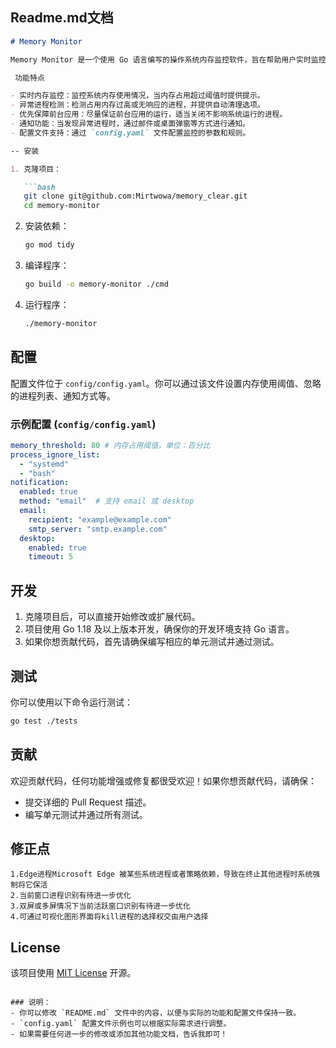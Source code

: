 ## Readme.md文档

```markdown
# Memory Monitor

Memory Monitor 是一个使用 Go 语言编写的操作系统内存监控软件，旨在帮助用户实时监控内存使用情况，检测和清理异常进程，以保障系统应用的流畅运行。

 功能特点

- 实时内存监控：监控系统内存使用情况，当内存占用超过阈值时提供提示。
- 异常进程检测：检测占用内存过高或无响应的进程，并提供自动清理选项。
- 优先保障前台应用：尽量保证前台应用的运行，适当关闭不影响系统运行的进程。
- 通知功能：当发现异常进程时，通过邮件或桌面弹窗等方式进行通知。
- 配置文件支持：通过 `config.yaml` 文件配置监控的参数和规则。

-- 安装

1. 克隆项目：

   ```bash
   git clone git@github.com:Mirtwowa/memory_clear.git
   cd memory-monitor
   ```

2. 安装依赖：

   ```bash
   go mod tidy
   ```

3. 编译程序：

   ```bash
   go build -o memory-monitor ./cmd
   ```

4. 运行程序：

   ```bash
   ./memory-monitor
   ```

## 配置

配置文件位于 `config/config.yaml`。你可以通过该文件设置内存使用阈值、忽略的进程列表、通知方式等。

### 示例配置 (`config/config.yaml`)

```yaml
memory_threshold: 80 # 内存占用阈值，单位：百分比
process_ignore_list:
  - "systemd"
  - "bash"
notification:
  enabled: true
  method: "email"  # 支持 email 或 desktop
  email:
    recipient: "example@example.com"
    smtp_server: "smtp.example.com"
  desktop:
    enabled: true
    timeout: 5
```

## 开发

1. 克隆项目后，可以直接开始修改或扩展代码。
2. 项目使用 Go 1.18 及以上版本开发，确保你的开发环境支持 Go 语言。
3. 如果你想贡献代码，首先请确保编写相应的单元测试并通过测试。

## 测试

你可以使用以下命令运行测试：

```bash
go test ./tests
```

## 贡献

欢迎贡献代码，任何功能增强或修复都很受欢迎！如果你想贡献代码，请确保：
- 提交详细的 Pull Request 描述。
- 编写单元测试并通过所有测试。
## 修正点
```
1.Edge进程Microsoft Edge 被某些系统进程或者策略依赖，导致在终止其他进程时系统强制将它保活
2.当前窗口进程识别有待进一步优化
3.双屏或多屏情况下当前活跃窗口识别有待进一步优化
4.可通过可视化图形界面将kill进程的选择权交由用户选择
```

## License

该项目使用 [MIT License](LICENSE) 开源。
```

### 说明：
- 你可以修改 `README.md` 文件中的内容，以便与实际的功能和配置文件保持一致。
- `config.yaml` 配置文件示例也可以根据实际需求进行调整。
- 如果需要任何进一步的修改或添加其他功能文档，告诉我即可！